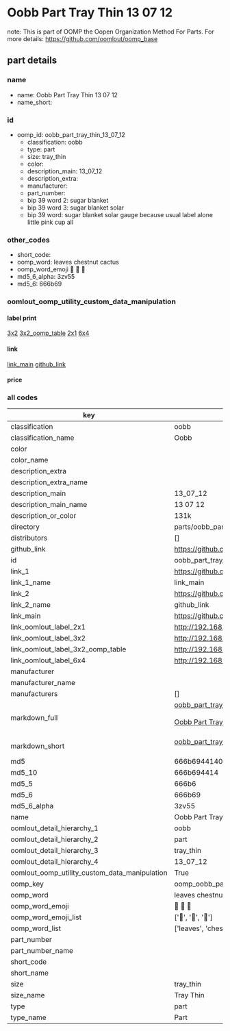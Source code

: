 # Oobb Part Tray Thin 13 07 12  

note: This is part of OOMP the Oopen Organization Method For Parts. For more details: https://github.com/oomlout/oomp_base

##  part details





### name
* name: Oobb Part Tray Thin 13 07 12
* name_short: 
### id
* oomp_id: oobb_part_tray_thin_13_07_12
  * classification: oobb
  * type: part
  * size: tray_thin
  * color: 
  * description_main: 13_07_12
  * description_extra: 
  * manufacturer: 
  * part_number: 
  * bip 39 word 2: sugar blanket
  * bip 39 word 3: sugar blanket solar
  * bip 39 word: sugar blanket solar gauge because usual label alone little pink cup all

### other_codes
* short_code: 
* oomp_word: leaves chestnut cactus
* oomp_word_emoji :leaves: :chestnut: :cactus:
* md5_6_alpha: 3zv55
* md5_6: 666b69






### oomlout_oomp_utility_custom_data_manipulation
#### label print
[3x2](http://192.168.1.245:1112/?label=oomp%203zv55)
[3x2_oomp_table](http://192.168.1.107:1112/?label=oomp%203zv55)
[2x1](http://192.168.1.242:1112/?label=oomp%203zv55)
[6x4](http://192.168.1.55:1112/?label=oomp%203zv55)    

#### link

[link_main](https://github.com/oomlout/oomlout_oomp_current_version_messy/tree/main/parts/oobb_part_tray_thin_13_07_12) [github_link](https://github.com/oomlout/oomlout_oomp_part_src/tree/main/parts/oobb_part_tray_thin_13_07_12)                             

#### price







### all codes 
| key | value |  
| --- | --- |  
| classification | oobb |  
| classification_name | Oobb |  
| color |  |  
| color_name |  |  
| description_extra |  |  
| description_extra_name |  |  
| description_main | 13_07_12 |  
| description_main_name | 13 07 12 |  
| description_or_color | 131k |  
| directory | parts/oobb_part_tray_thin_13_07_12 |  
| distributors | [] |  
| github_link | https://github.com/oomlout/oomlout_oomp_part_src/tree/main/parts/oobb_part_tray_thin_13_07_12 |  
| id | oobb_part_tray_thin_13_07_12 |  
| link_1 | https://github.com/oomlout/oomlout_oomp_current_version_messy/tree/main/parts/oobb_part_tray_thin_13_07_12 |  
| link_1_name | link_main |  
| link_2 | https://github.com/oomlout/oomlout_oomp_part_src/tree/main/parts/oobb_part_tray_thin_13_07_12 |  
| link_2_name | github_link |  
| link_main | https://github.com/oomlout/oomlout_oomp_current_version_messy/tree/main/parts/oobb_part_tray_thin_13_07_12 |  
| link_oomlout_label_2x1 | http://192.168.1.242:1112/?label=oomp%203zv55 |  
| link_oomlout_label_3x2 | http://192.168.1.245:1112/?label=oomp%203zv55 |  
| link_oomlout_label_3x2_oomp_table | http://192.168.1.107:1112/?label=oomp%203zv55 |  
| link_oomlout_label_6x4 | http://192.168.1.55:1112/?label=oomp%203zv55 |  
| manufacturer |  |  
| manufacturer_name |  |  
| manufacturers | [] |  
| markdown_full | [oobb_part_tray_thin_13_07_12](https://github.com/oomlout/oomlout_oomp_current_version_messy/tree/main/parts/oobb_part_tray_thin_13_07_12)<br>[](https://github.com/oomlout/oomlout_oomp_current_version_messy/tree/main/parts/oobb_part_tray_thin_13_07_12)<br>[Oobb Part Tray Thin 13 07 12](https://github.com/oomlout/oomlout_oomp_current_version_messy/tree/main/parts/oobb_part_tray_thin_13_07_12)<br><br> |  
| markdown_short | [oobb_part_tray_thin_13_07_12](https://github.com/oomlout/oomlout_oomp_current_version_messy/tree/main/parts/oobb_part_tray_thin_13_07_12)<br><br> |  
| md5 | 666b69441406ef87c089e6099cc5d6c6 |  
| md5_10 | 666b694414 |  
| md5_5 | 666b6 |  
| md5_6 | 666b69 |  
| md5_6_alpha | 3zv55 |  
| name | Oobb Part Tray Thin 13 07 12 |  
| oomlout_detail_hierarchy_1 | oobb |  
| oomlout_detail_hierarchy_2 | part |  
| oomlout_detail_hierarchy_3 | tray_thin |  
| oomlout_detail_hierarchy_4 | 13_07_12 |  
| oomlout_oomp_utility_custom_data_manipulation | True |  
| oomp_key | oomp_oobb_part_tray_thin_13_07_12 |  
| oomp_word | leaves chestnut cactus |  
| oomp_word_emoji | :leaves: :chestnut: :cactus: |  
| oomp_word_emoji_list | [':leaves:', ':chestnut:', ':cactus:'] |  
| oomp_word_list | ['leaves', 'chestnut', 'cactus'] |  
| part_number |  |  
| part_number_name |  |  
| short_code |  |  
| short_name |  |  
| size | tray_thin |  
| size_name | Tray Thin |  
| type | part |  
| type_name | Part |  
